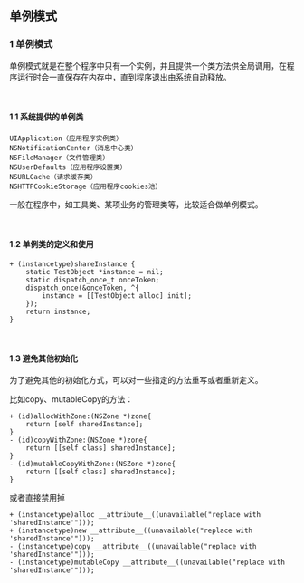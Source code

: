 ## 单例模式

### 1 单例模式

单例模式就是在整个程序中只有一个实例，并且提供一个类方法供全局调用，在程序运行时会一直保存在内存中，直到程序退出由系统自动释放。

<br />

#### 1.1 系统提供的单例类

```
UIApplication（应用程序实例类）
NSNotificationCenter（消息中心类）
NSFileManager（文件管理类）
NSUserDefaults（应用程序设置类）
NSURLCache（请求缓存类）
NSHTTPCookieStorage（应用程序cookies池）
```

一般在程序中，如工具类、某项业务的管理类等，比较适合做单例模式。

<br />

#### 1.2 单例类的定义和使用

```
+ (instancetype)shareInstance {
    static TestObject *instance = nil;
    static dispatch_once_t onceToken;
    dispatch_once(&onceToken, ^{
        instance = [[TestObject alloc] init];
    });
    return instance;
}
```

<br />

#### 1.3 避免其他初始化

为了避免其他的初始化方式，可以对一些指定的方法重写或者重新定义。

比如copy、mutableCopy的方法：

```
+ (id)allocWithZone:(NSZone *)zone{
    return [self sharedInstance];
}
- (id)copyWithZone:(NSZone *)zone{
    return [[self class] sharedInstance];
}
- (id)mutableCopyWithZone:(NSZone *)zone{
    return [[self class] sharedInstance];
} 
```

或者直接禁用掉

```
+ (instancetype)alloc __attribute__((unavailable("replace with 'sharedInstance'")));
+ (instancetype)new __attribute__((unavailable("replace with 'sharedInstance'")));
- (instancetype)copy __attribute__((unavailable("replace with 'sharedInstance'")));
- (instancetype)mutableCopy __attribute__((unavailable("replace with 'sharedInstance'")));
```

